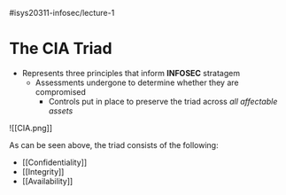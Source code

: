 #isys20311-infosec/lecture-1 
# The CIA Triad

- Represents three principles that inform **INFOSEC** stratagem
	- Assessments undergone to determine whether they are compromised
		- Controls put in place to preserve the triad across *all affectable assets*

![[CIA.png]]

As can be seen above, the triad consists of the following:
- [[Confidentiality]]
- [[Integrity]]
- [[Availability]]